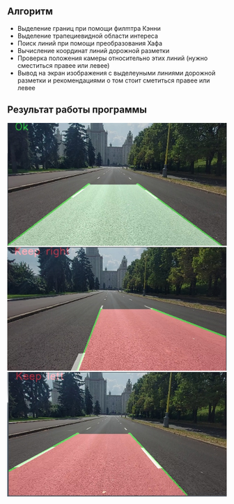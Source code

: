 ## Алгоритм
* Выделение границ при помощи филmтра Кэнни
* Выделение трапециевидной области интереса
* Поиск линий при помощи преобразования Хафа
* Вычисление координат линий дорожной разметки
* Проверка положения камеры относительно этих линий (нужно сместиться правее или левее)
* Вывод на экран изображения с выделеyными линиями дорожной разметки и рекомендациями о том стоит сметиться правее или левее

## Результат работы программы
![Вывод программы, если машина двигается по середине полосы]( images/ok.jpg)
![Вывод программы, если машина должна сместиться правее]( images/keep_right.jpg)
![Вывод программы, если машина должна сместиться левее]( images/keep_left.jpg)